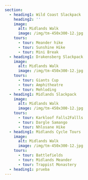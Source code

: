 ```yaml
---
section:
  - heading1: Wild Coast Slackpack
    heading2: ''
    image:
      alt: Midlands Walk
      image: /img/tm-450x300-12.jpg
    tours:
      - tour: Meander hike
      - tour: Sunshine Hike
      - tour: Mini Break
  - heading1: Drakensberg Slackpack
    image:
      alt: Midlands Walk
      image: /img/tm-450x300-12.jpg
    tours:
      - tour: Giants Cup
      - tour: Amphitheatre
      - tour: Mehloding
  - heading1: Midlands Slackpack
    image:
      alt: Midlands Walk
      image: /img/tm-450x300-12.jpg
    tours:
      - tour: Karkloof Falls2Fallls
      - tour: Dargle Samango
      - tour: Nhlosane Hike
  - heading1: Midlands Cycle Tours
    image:
      alt: Midlands Walk
      image: /img/tm-450x300-12.jpg
    tours:
      - tour: Battlefields
      - tour: Midlands Meander
      - tour: Trappist Monastery
  - heading1: prueba
---
```


